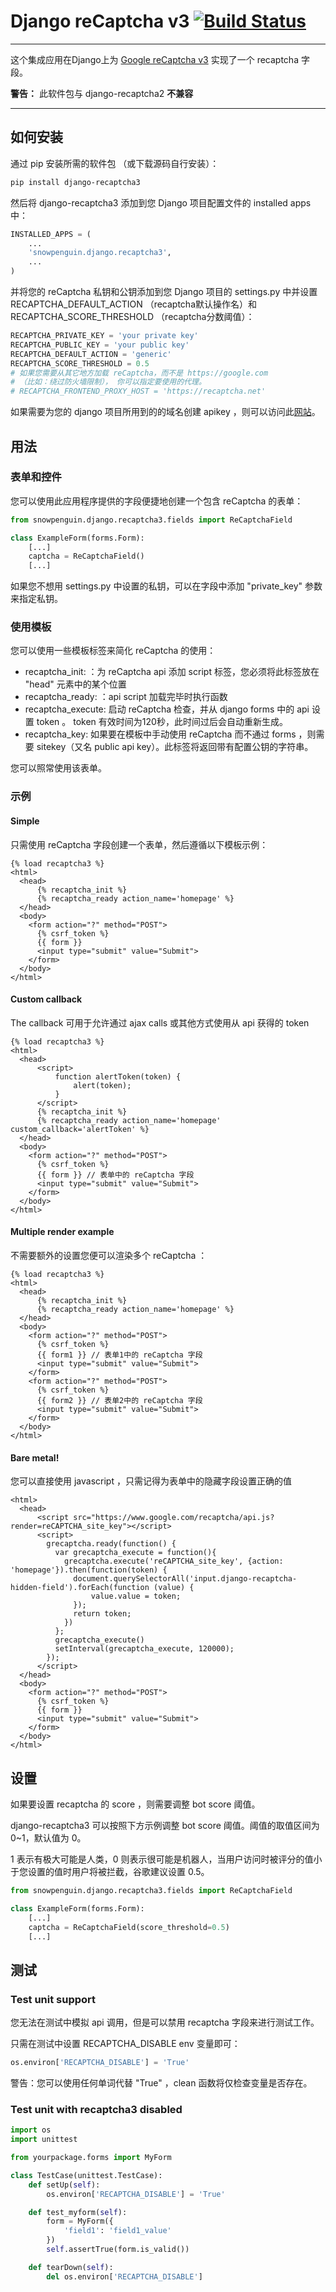 # Django reCaptcha v3 [![Build Status](https://travis-ci.org/kbytesys/django-recaptcha3.svg?branch=master)](https://travis-ci.org/kbytesys/django-recaptcha2)
----

这个集成应用在Django上为 <a href="https://developers.google.com/recaptcha/intro">Google reCaptcha v3</a> 实现了一个 recaptcha 字段。 

**警告：** 此软件包与 django-recaptcha2 **不兼容**

----

## 如何安装

通过 pip 安装所需的软件包 （或下载源码自行安装）：

```bash
pip install django-recaptcha3
```

然后将 django-recaptcha3 添加到您 Django 项目配置文件的 installed apps 中：

```python
INSTALLED_APPS = (
    ...
    'snowpenguin.django.recaptcha3',
    ...
)
```

并将您的 reCaptcha 私钥和公钥添加到您 Django 项目的 settings.py 中并设置 RECAPTCHA_DEFAULT_ACTION （recaptcha默认操作名）和 RECAPTCHA_SCORE_THRESHOLD （recaptcha分数阈值）：

```python
RECAPTCHA_PRIVATE_KEY = 'your private key'
RECAPTCHA_PUBLIC_KEY = 'your public key'
RECAPTCHA_DEFAULT_ACTION = 'generic'
RECAPTCHA_SCORE_THRESHOLD = 0.5
# 如果您需要从其它地方加载 reCaptcha，而不是 https://google.com
# （比如：绕过防火墙限制）， 你可以指定要使用的代理。
# RECAPTCHA_FRONTEND_PROXY_HOST = 'https://recaptcha.net'

```

如果需要为您的 django 项目所用到的的域名创建 apikey ，则可以访问此<a href="https://www.google.com/recaptcha/admin">网站</a>。

## 用法 
### 表单和控件
您可以使用此应用程序提供的字段便捷地创建一个包含 reCaptcha 的表单：

```python
from snowpenguin.django.recaptcha3.fields import ReCaptchaField

class ExampleForm(forms.Form):
    [...]
    captcha = ReCaptchaField()
    [...]
```

如果您不想用 settings.py 中设置的私钥，可以在字段中添加 "private_key" 参数来指定私钥。

### 使用模板
您可以使用一些模板标签来简化 reCaptcha 的使用：
 
* recaptcha_init: ：为 reCaptcha api 添加 script 标签，您必须将此标签放在 "head" 元素中的某个位置
* recaptcha_ready: ：api script 加载完毕时执行函数
* recaptcha_execute: 启动 reCaptcha 检查，并从 django forms 中的 api 设置 token 。 token 有效时间为120秒，此时间过后会自动重新生成。 
* recaptcha_key: 如果要在模板中手动使用 reCaptcha 而不通过 forms ，则需要 sitekey（又名 public api key）。此标签将返回带有配置公钥的字符串。
  
您可以照常使用该表单。

### 示例
#### Simple

只需使用 reCaptcha 字段创建一个表单，然后遵循以下模板示例：

```django
{% load recaptcha3 %}
<html>
  <head>
      {% recaptcha_init %}
      {% recaptcha_ready action_name='homepage' %}
  </head>
  <body>
    <form action="?" method="POST">
      {% csrf_token %}
      {{ form }}
      <input type="submit" value="Submit">
    </form>
  </body>
</html>
```

#### Custom callback

The callback 可用于允许通过 ajax calls 或其他方式使用从 api 获得的 token 

```django
{% load recaptcha3 %}
<html>
  <head>
      <script>
          function alertToken(token) {
              alert(token);
          }
      </script>
      {% recaptcha_init %}
      {% recaptcha_ready action_name='homepage' custom_callback='alertToken' %}
  </head>
  <body>
    <form action="?" method="POST">
      {% csrf_token %}
      {{ form }} // 表单中的 reCaptcha 字段
      <input type="submit" value="Submit">
    </form>
  </body>
</html>
```

#### Multiple render example

不需要额外的设置您便可以渲染多个 reCaptcha ：

```django
{% load recaptcha3 %}
<html>
  <head>
      {% recaptcha_init %}
      {% recaptcha_ready action_name='homepage' %}
  </head>
  <body>
    <form action="?" method="POST">
      {% csrf_token %}
      {{ form1 }} // 表单1中的 reCaptcha 字段
      <input type="submit" value="Submit">
    </form>
    <form action="?" method="POST">
      {% csrf_token %}
      {{ form2 }} // 表单2中的 reCaptcha 字段
      <input type="submit" value="Submit">
    </form>
  </body>
</html>
```

#### Bare metal!

您可以直接使用 javascript ，只需记得为表单中的隐藏字段设置正确的值

```django
<html>
  <head>
      <script src="https://www.google.com/recaptcha/api.js?render=reCAPTCHA_site_key"></script>
      <script>
        grecaptcha.ready(function() {
          var grecaptcha_execute = function(){
            grecaptcha.execute('reCAPTCHA_site_key', {action: 'homepage'}).then(function(token) {
              document.querySelectorAll('input.django-recaptcha-hidden-field').forEach(function (value) {
                  value.value = token;
              });
              return token;
            })
          };
          grecaptcha_execute()
          setInterval(grecaptcha_execute, 120000);
        });
      </script>
  </head>
  <body>
    <form action="?" method="POST">
      {% csrf_token %}
      {{ form }}
      <input type="submit" value="Submit">
    </form>
  </body>
</html>
```


## 设置

如果要设置 recaptcha 的 score ，则需要调整 bot score 阈值。

django-recaptcha3 可以按照下方示例调整 bot score 阈值。阈值的取值区间为 0~1，默认值为 0。

1 表示有极大可能是人类，0 则表示很可能是机器人，当用户访问时被评分的值小于您设置的值时用户将被拦截，谷歌建议设置 0.5。

```python
from snowpenguin.django.recaptcha3.fields import ReCaptchaField

class ExampleForm(forms.Form):
    [...]
    captcha = ReCaptchaField(score_threshold=0.5)
    [...]
```

## 测试
### Test unit support
您无法在测试中模拟 api 调用，但是可以禁用 recaptcha 字段来进行测试工作。

只需在测试中设置 RECAPTCHA_DISABLE env 变量即可：

```python
os.environ['RECAPTCHA_DISABLE'] = 'True'
```

警告：您可以使用任何单词代替 "True" ，clean 函数将仅检查变量是否存在。

### Test unit with recaptcha3 disabled
```python
import os
import unittest

from yourpackage.forms import MyForm

class TestCase(unittest.TestCase):
    def setUp(self):
        os.environ['RECAPTCHA_DISABLE'] = 'True'

    def test_myform(self):
        form = MyForm({
            'field1': 'field1_value'
        })
        self.assertTrue(form.is_valid())

    def tearDown(self):
        del os.environ['RECAPTCHA_DISABLE']
```
